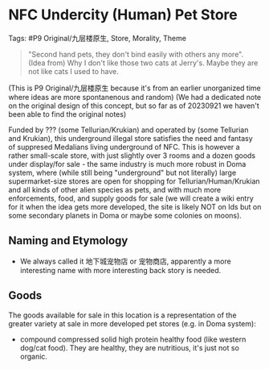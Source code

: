 # NFC Undercity (Human) Pet Store

Tags: #P9 Original/九层楼原生, Store, Morality, Theme

> "Second hand pets, they don't bind easily with others any more". (Idea from) Why I don't like those two cats at Jerry's. Maybe they are not like cats I used to have.

(This is P9 Original/九层楼原生 because it's from an earlier unorganized time where ideas are more spontanenous and random)
(We had a dedicated note on the original design of this concept, but so far as of 20230921 we haven't been able to find the original notes)

Funded by ??? (some Tellurian/Krukian) and operated by (some Tellurian and Krukian), this underground illegal store satisfies the need and fantasy of suppresed Medalians living underground of NFC. This is however a rather small-scale store, with just slightly over 3 rooms and a dozen goods under display/for sale - the same industry is much more robust in Doma system, where (while still being "underground" but not literally) large supermarket-size stores are open for shopping for Tellurian/Human/Krukian and all kinds of other alien species as pets, and with much more enforcements, food, and supply goods for sale (we will create a wiki entry for it when the idea gets more developed, the site is likely NOT on Ids but on some secondary planets in Doma or maybe some colonies on moons).

## Naming and Etymology

* We always called it 地下城宠物店 or 宠物商店, apparently a more interesting name with more interesting back story is needed.

## Goods

The goods available for sale in this location is a representation of the greater variety at sale in more developed pet stores (e.g. in Doma system):

* compound compressed solid high protein healthy food (like western dog/cat food). They are healthy, they are nutritious, it's just not so organic.